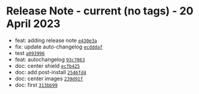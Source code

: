 # Release Note -  current (no tags)  - 20 April 2023
- feat: adding release note [`e430e3a`](https://github.com/chiliwax/wifi-signal-strengh/commit/e430e3abe75f8a2efc227b246bfa1a333c7f964f)
- fix: update auto-changelog [`ecdddaf`](https://github.com/chiliwax/wifi-signal-strengh/commit/ecdddaffcadb42e29bbd747506c151bdf83fb780)
- test [`a093996`](https://github.com/chiliwax/wifi-signal-strengh/commit/a09399650cb1e7531e99f170a64a78af9b6529d1)
- feat: autochangelog [`93c7063`](https://github.com/chiliwax/wifi-signal-strengh/commit/93c706344b6c6e985b1fc5ca07a9d52d8d125483)
- doc: center shield [`ecfb425`](https://github.com/chiliwax/wifi-signal-strengh/commit/ecfb4259001b8351a7921e91007b3fcf5e800f7a)
- doc: add post-install [`2546fd4`](https://github.com/chiliwax/wifi-signal-strengh/commit/2546fd4c933a9fedf574749387c5012c443ef4f5)
- doc: center images [`239d91f`](https://github.com/chiliwax/wifi-signal-strengh/commit/239d91f8a1dbe93059e1baccf9214bd80d25900d)
- doc: first [`313bb99`](https://github.com/chiliwax/wifi-signal-strengh/commit/313bb99ab53573375e89f7e5b217501af61c48e4)
